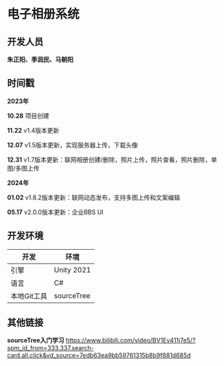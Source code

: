 # 电子相册系统

## 开发人员

**朱正阳、季润民、马朝阳**



## 时间戳

**2023年**

**10.28** 项目创建

**11.22** v1.4版本更新

**12.07** v1.5版本更新，实现服务器上传，下载头像

**12.31** v1.7版本更新：联网相册创建/删除，照片上传，照片查看，照片删除，单图/多图上传

**2024年**

**01.02** v1.8.2版本更新：联网动态发布，支持多图上传和文案编辑

**05.17** v2.0.0版本更新：企业BBS UI

## 开发环境

| 开发        | 环境       |
| ----------- | ---------- |
| 引擎        | Unity 2021 |
| 语言        | C#         |
| 本地Git工具 | sourceTree |

## 其他链接

**sourceTree入门学习**
https://www.bilibili.com/video/BV1Ev411j7e5/?spm_id_from=333.337.search-card.all.click&vd_source=7edb63ea9bb59761315b8b9f881d685d
